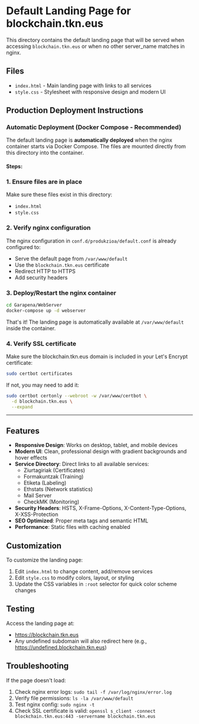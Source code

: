# Default Landing Page for blockchain.tkn.eus

This directory contains the default landing page that will be served when accessing `blockchain.tkn.eus` or when no other server_name matches in nginx.

## Files

- `index.html` - Main landing page with links to all services
- `style.css` - Stylesheet with responsive design and modern UI

## Production Deployment Instructions

### Automatic Deployment (Docker Compose - Recommended)

The default landing page is **automatically deployed** when the nginx container starts via Docker Compose. The files are mounted directly from this directory into the container.

#### Steps:

### 1. Ensure files are in place

Make sure these files exist in this directory:
- `index.html`
- `style.css`

### 2. Verify nginx configuration

The nginx configuration in `conf.d/produkzioa/default.conf` is already configured to:
- Serve the default page from `/var/www/default`
- Use the `blockchain.tkn.eus` certificate
- Redirect HTTP to HTTPS
- Add security headers

### 3. Deploy/Restart the nginx container

```bash
cd Garapena/WebServer
docker-compose up -d webserver
```

That's it! The landing page is automatically available at `/var/www/default` inside the container.

### 4. Verify SSL certificate

Make sure the blockchain.tkn.eus domain is included in your Let's Encrypt certificate:

```bash
sudo certbot certificates
```

If not, you may need to add it:

```bash
sudo certbot certonly --webroot -w /var/www/certbot \
  -d blockchain.tkn.eus \
  --expand
```

---

## Features

- **Responsive Design**: Works on desktop, tablet, and mobile devices
- **Modern UI**: Clean, professional design with gradient backgrounds and hover effects
- **Service Directory**: Direct links to all available services:
  - Ziurtagiriak (Certificates)
  - Formakuntzak (Training)
  - Etiketa (Labeling)
  - Ethstats (Network statistics)
  - Mail Server
  - CheckMK (Monitoring)
- **Security Headers**: HSTS, X-Frame-Options, X-Content-Type-Options, X-XSS-Protection
- **SEO Optimized**: Proper meta tags and semantic HTML
- **Performance**: Static files with caching enabled

## Customization

To customize the landing page:

1. Edit `index.html` to change content, add/remove services
2. Edit `style.css` to modify colors, layout, or styling
3. Update the CSS variables in `:root` selector for quick color scheme changes

## Testing

Access the landing page at:
- https://blockchain.tkn.eus
- Any undefined subdomain will also redirect here (e.g., https://undefined.blockchain.tkn.eus)

## Troubleshooting

If the page doesn't load:

1. Check nginx error logs: `sudo tail -f /var/log/nginx/error.log`
2. Verify file permissions: `ls -la /var/www/default`
3. Test nginx config: `sudo nginx -t`
4. Check SSL certificate is valid: `openssl s_client -connect blockchain.tkn.eus:443 -servername blockchain.tkn.eus`

